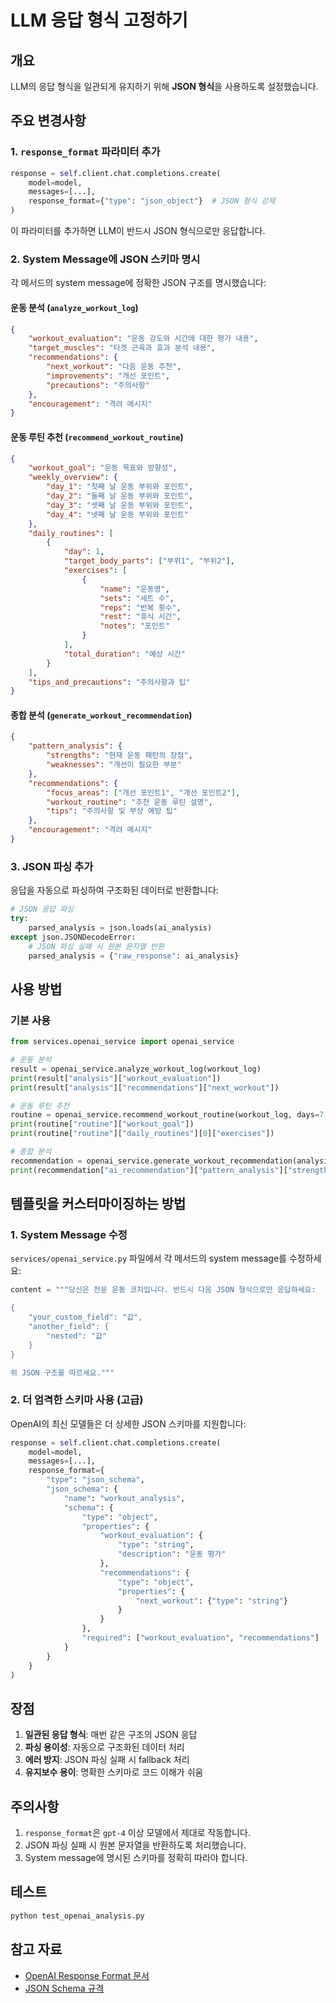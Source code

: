 # LLM 응답 형식 고정하기

## 개요

LLM의 응답 형식을 일관되게 유지하기 위해 **JSON 형식**을 사용하도록 설정했습니다.

## 주요 변경사항

### 1. `response_format` 파라미터 추가

```python
response = self.client.chat.completions.create(
    model=model,
    messages=[...],
    response_format={"type": "json_object"}  # JSON 형식 강제
)
```

이 파라미터를 추가하면 LLM이 반드시 JSON 형식으로만 응답합니다.

### 2. System Message에 JSON 스키마 명시

각 메서드의 system message에 정확한 JSON 구조를 명시했습니다:

#### 운동 분석 (`analyze_workout_log`)

```json
{
    "workout_evaluation": "운동 강도와 시간에 대한 평가 내용",
    "target_muscles": "타겟 근육과 효과 분석 내용",
    "recommendations": {
        "next_workout": "다음 운동 추천",
        "improvements": "개선 포인트",
        "precautions": "주의사항"
    },
    "encouragement": "격려 메시지"
}
```

#### 운동 루틴 추천 (`recommend_workout_routine`)

```json
{
    "workout_goal": "운동 목표와 방향성",
    "weekly_overview": {
        "day_1": "첫째 날 운동 부위와 포인트",
        "day_2": "둘째 날 운동 부위와 포인트",
        "day_3": "셋째 날 운동 부위와 포인트",
        "day_4": "넷째 날 운동 부위와 포인트"
    },
    "daily_routines": [
        {
            "day": 1,
            "target_body_parts": ["부위1", "부위2"],
            "exercises": [
                {
                    "name": "운동명",
                    "sets": "세트 수",
                    "reps": "반복 횟수",
                    "rest": "휴식 시간",
                    "notes": "포인트"
                }
            ],
            "total_duration": "예상 시간"
        }
    ],
    "tips_and_precautions": "주의사항과 팁"
}
```

#### 종합 분석 (`generate_workout_recommendation`)

```json
{
    "pattern_analysis": {
        "strengths": "현재 운동 패턴의 장점",
        "weaknesses": "개선이 필요한 부분"
    },
    "recommendations": {
        "focus_areas": ["개선 포인트1", "개선 포인트2"],
        "workout_routine": "추천 운동 루틴 설명",
        "tips": "주의사항 및 부상 예방 팁"
    },
    "encouragement": "격려 메시지"
}
```

### 3. JSON 파싱 추가

응답을 자동으로 파싱하여 구조화된 데이터로 반환합니다:

```python
# JSON 응답 파싱
try:
    parsed_analysis = json.loads(ai_analysis)
except json.JSONDecodeError:
    # JSON 파싱 실패 시 원본 문자열 반환
    parsed_analysis = {"raw_response": ai_analysis}
```

## 사용 방법

### 기본 사용

```python
from services.openai_service import openai_service

# 운동 분석
result = openai_service.analyze_workout_log(workout_log)
print(result["analysis"]["workout_evaluation"])
print(result["analysis"]["recommendations"]["next_workout"])

# 운동 루틴 추천
routine = openai_service.recommend_workout_routine(workout_log, days=7, frequency=4)
print(routine["routine"]["workout_goal"])
print(routine["routine"]["daily_routines"][0]["exercises"])

# 종합 분석
recommendation = openai_service.generate_workout_recommendation(analysis_data)
print(recommendation["ai_recommendation"]["pattern_analysis"]["strengths"])
```

## 템플릿을 커스터마이징하는 방법

### 1. System Message 수정

`services/openai_service.py` 파일에서 각 메서드의 system message를 수정하세요:

```python
content = """당신은 전문 운동 코치입니다. 반드시 다음 JSON 형식으로만 응답하세요:

{
    "your_custom_field": "값",
    "another_field": {
        "nested": "값"
    }
}

위 JSON 구조를 따르세요."""
```

### 2. 더 엄격한 스키마 사용 (고급)

OpenAI의 최신 모델들은 더 상세한 JSON 스키마를 지원합니다:

```python
response = self.client.chat.completions.create(
    model=model,
    messages=[...],
    response_format={
        "type": "json_schema",
        "json_schema": {
            "name": "workout_analysis",
            "schema": {
                "type": "object",
                "properties": {
                    "workout_evaluation": {
                        "type": "string",
                        "description": "운동 평가"
                    },
                    "recommendations": {
                        "type": "object",
                        "properties": {
                            "next_workout": {"type": "string"}
                        }
                    }
                },
                "required": ["workout_evaluation", "recommendations"]
            }
        }
    }
)
```

## 장점

1. **일관된 응답 형식**: 매번 같은 구조의 JSON 응답
2. **파싱 용이성**: 자동으로 구조화된 데이터 처리
3. **에러 방지**: JSON 파싱 실패 시 fallback 처리
4. **유지보수 용이**: 명확한 스키마로 코드 이해가 쉬움

## 주의사항

1. `response_format`은 `gpt-4` 이상 모델에서 제대로 작동합니다.
2. JSON 파싱 실패 시 원본 문자열을 반환하도록 처리했습니다.
3. System message에 명시된 스키마를 정확히 따라야 합니다.

## 테스트

```bash
python test_openai_analysis.py
```

## 참고 자료

- [OpenAI Response Format 문서](https://platform.openai.com/docs/api-reference/chat/create#chat-create-response_format)
- [JSON Schema 규격](https://json-schema.org/)

